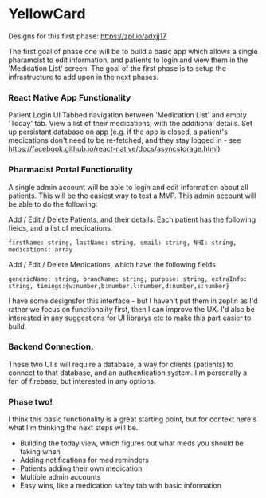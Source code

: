 # YellowCard
Designs for this first phase: https://zpl.io/adxjj17

The first goal of phase one will be to build a basic app which allows a single pharamcist to edit information, and patients to login and view them in the 'Medication List' screen. The goal of the first phase is to setup the infrastructure to add upon in the next phases. 


### React Native App Functionality
Patient Login UI
Tabbed navigation between 'Medication List' and empty 'Today' tab.
View a list of their medications, with the additional details. 
Set up persistant database on app (e.g. if the app is closed, a patient's medications don't need to be re-fetched, and they stay logged in - see https://facebook.github.io/react-native/docs/asyncstorage.html)

### Pharmacist Portal Functionality
A single admin account will be able to login and edit information about all patients. This will be the easiest way to test a MVP. This admin account will be able to do the following:

Add / Edit / Delete Patients, and their details. Each patient has the following fields, and a list of medications.

`firstName: string, lastName: string, email: string, NHI: string, medications: array`

Add / Edit / Delete Medications, which have the following fields

`genericName: string, brandName: string, purpose: string, extraInfo: string, timings:{w:number,b:number,l:number,d:number,s:number}`

I have some designsfor this interface - but I haven't put them in zeplin as I'd rather we focus on functionality first, then I can improve the UX. I'd also be interested in any suggestions for UI librarys etc to make this part easier to build. 

### Backend Connection.
These two UI's will require a database, a way for clients (patients) to connect to that database, and an authentication system. I'm personally a fan of firebase, but interested in any options. 

### Phase two!
I think this basic functionality is a great starting point, but for context here's what I'm thinking the next steps will be. 
- Building the today view, which figures out what meds you should be taking when
- Adding notifications for med reminders
- Patients adding their own medication
- Multiple admin accounts
- Easy wins, like a medication saftey tab with basic information
